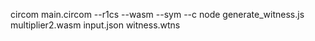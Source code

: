 circom main.circom --r1cs --wasm --sym --c
node generate_witness.js multiplier2.wasm input.json witness.wtns